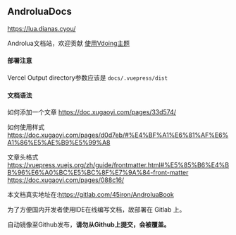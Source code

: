 ## AndroluaDocs

https://lua.dianas.cyou/

Androlua文档站，欢迎贡献
[使用Vdoing主题](https://github.com/xugaoyi/vuepress-theme-vdoing)


#### 部署注意
Vercel Output directory参数应该是
`docs/.vuepress/dist`


#### 文档语法

如何添加一个文章
https://doc.xugaoyi.com/pages/33d574/

如何使用样式
https://doc.xugaoyi.com/pages/d0d7eb/#%E4%BF%A1%E6%81%AF%E6%A1%86%E5%AE%B9%E5%99%A8

文章头格式
https://vuepress.vuejs.org/zh/guide/frontmatter.html#%E5%85%B6%E4%BB%96%E6%A0%BC%E5%BC%8F%E7%9A%84-front-matter
https://doc.xugaoyi.com/pages/088c16/

本文档真实地址在:https://gitlab.com/45iron/AndroluaBook 

为了方便国内开发者使用IDE在线编写文档，故部署在 Gitlab 上。

自动镜像至Github发布，**请勿从Github上提交，会被覆盖。**

